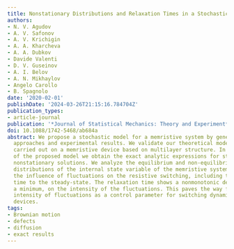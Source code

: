 ```yaml
---
title: Nonstationary Distributions and Relaxation Times in a Stochastic Model of Memristor
authors:
- N. V. Agudov
- A. V. Safonov
- A. V. Krichigin
- A. A. Kharcheva
- A. A. Dubkov
- Davide Valenti
- D. V. Guseinov
- A. I. Belov
- A. N. Mikhaylov
- Angelo Carollo
- B. Spagnolo
date: '2020-02-01'
publishDate: '2024-03-26T21:15:16.784704Z'
publication_types:
- article-journal
publication: '*Journal of Statistical Mechanics: Theory and Experiment*'
doi: 10.1088/1742-5468/ab684a
abstract: We propose a stochastic model for a memristive system by generalizing known
  approaches and experimental results. We validate our theoretical model by experiments
  carried out on a memristive device based on multilayer structure. In the framework
  of the proposed model we obtain the exact analytic expressions for stationary and
  nonstationary solutions. We analyze the equilibrium and non-equilibrium steady-state
  distributions of the internal state variable of the memristive system and study
  the influence of fluctuations on the resistive switching, including the relaxation
  time to the steady-state. The relaxation time shows a nonmonotonic dependence, with
  a minimum, on the intensity of the fluctuations. This paves the way for using the
  intensity of fluctuations as a control parameter for switching dynamics in memristive
  devices.
tags:
- Brownian motion
- defects
- diffusion
- exact results
---
```

